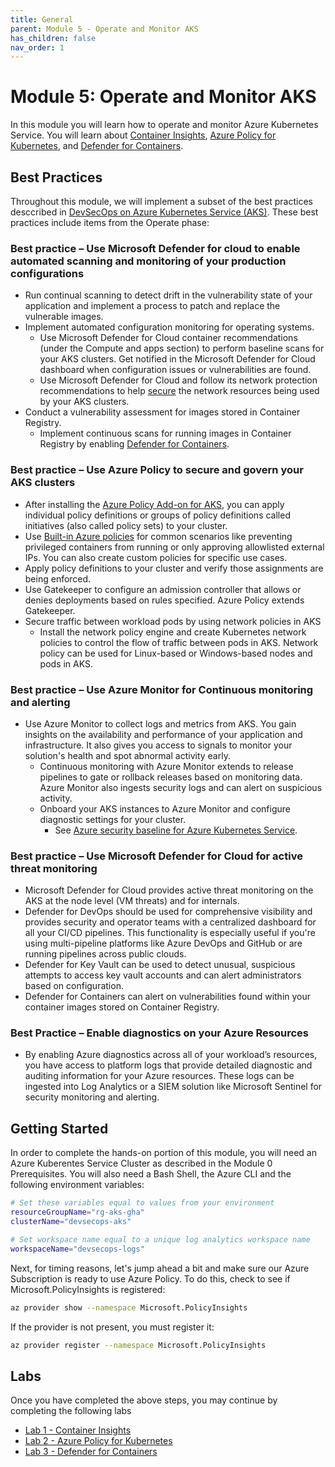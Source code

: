 ```yaml
---
title: General
parent: Module 5 - Operate and Monitor AKS
has_children: false
nav_order: 1
---
```


# Module 5: Operate and Monitor AKS
In this module you will learn how to operate and monitor Azure Kubernetes Service.  You will learn about [Container Insights](https://learn.microsoft.com/en-us/azure/azure-monitor/containers/container-insights-overview), [Azure Policy for Kubernetes](https://learn.microsoft.com/en-us/azure/governance/policy/concepts/policy-for-kubernetes), and [Defender for Containers](https://learn.microsoft.com/en-us/azure/defender-for-cloud/defender-for-containers-introduction).

## Best Practices
Throughout this module, we will implement a subset of the best practices desccribed in [DevSecOps on Azure Kubernetes Service (AKS)](https://learn.microsoft.com/en-us/azure/architecture/guide/devsecops/devsecops-on-aks).  These best practices include items from the Operate phase:

### Best practice – Use Microsoft Defender for cloud to enable automated scanning and monitoring of your production configurations
- Run continual scanning to detect drift in the vulnerability state of your application and implement a process to patch and replace the vulnerable images.
- Implement automated configuration monitoring for operating systems.
  - Use Microsoft Defender for Cloud container recommendations (under the Compute and apps section) to perform baseline scans for your AKS clusters. Get notified in the Microsoft Defender for Cloud dashboard when configuration issues or vulnerabilities are found.
  - Use Microsoft Defender for Cloud and follow its network protection recommendations to help [secure](https://learn.microsoft.com/en-us/azure/defender-for-cloud/protect-network-resources) the network resources being used by your AKS clusters.
- Conduct a vulnerability assessment for images stored in Container Registry.
  - Implement continuous scans for running images in Container Registry by enabling [Defender for Containers](https://learn.microsoft.com/en-us/azure/defender-for-cloud/defender-for-containers-vulnerability-assessment-azure).

### Best practice – Use Azure Policy to secure and govern your AKS clusters
- After installing the [Azure Policy Add-on for AKS](https://learn.microsoft.com/en-us/azure/aks/use-azure-policy), you can apply individual policy definitions or groups of policy definitions called initiatives (also called policy sets) to your cluster.
- Use [Built-in Azure policies](https://learn.microsoft.com/en-us/azure/aks/policy-reference) for common scenarios like preventing privileged containers from running or only approving allowlisted external IPs. You can also create custom policies for specific use cases.
- Apply policy definitions to your cluster and verify those assignments are being enforced.
- Use Gatekeeper to configure an admission controller that allows or denies deployments based on rules specified. Azure Policy extends Gatekeeper.
- Secure traffic between workload pods by using network policies in AKS
  - Install the network policy engine and create Kubernetes network policies to control the flow of traffic between pods in AKS. Network policy can be used for Linux-based or Windows-based nodes and pods in AKS.

### Best practice – Use Azure Monitor for Continuous monitoring and alerting
- Use Azure Monitor to collect logs and metrics from AKS. You gain insights on the availability and performance of your application and infrastructure. It also gives you access to signals to monitor your solution's health and spot abnormal activity early.
  - Continuous monitoring with Azure Monitor extends to release pipelines to gate or rollback releases based on monitoring data. Azure Monitor also ingests security logs and can alert on suspicious activity.
  - Onboard your AKS instances to Azure Monitor and configure diagnostic settings for your cluster.
    - See [Azure security baseline for Azure Kubernetes Service](https://learn.microsoft.com/en-us/security/benchmark/azure/baselines/aks-security-baseline).

### Best practice – Use Microsoft Defender for Cloud for active threat monitoring
- Microsoft Defender for Cloud provides active threat monitoring on the AKS at the node level (VM threats) and for internals.
- Defender for DevOps should be used for comprehensive visibility and provides security and operator teams with a centralized dashboard for all your CI/CD pipelines. This functionality is especially useful if you're using multi-pipeline platforms like Azure DevOps and GitHub or are running pipelines across public clouds.
- Defender for Key Vault can be used to detect unusual, suspicious attempts to access key vault accounts and can alert administrators based on configuration.
- Defender for Containers can alert on vulnerabilities found within your container images stored on Container Registry.

### Best Practice – Enable diagnostics on your Azure Resources
- By enabling Azure diagnostics across all of your workload’s resources, you have access to platform logs that provide detailed diagnostic and auditing information for your Azure resources. These logs can be ingested into Log Analytics or a SIEM solution like Microsoft Sentinel for security monitoring and alerting.

## Getting Started
In order to complete the hands-on portion of this module, you will need an Azure Kuberentes Service Cluster as described in the Module 0 Prerequisites.  You will also need a Bash Shell, the Azure CLI and the following environment variables:

```bash
# Set these variables equal to values from your environment
resourceGroupName="rg-aks-gha"
clusterName="devsecops-aks"

# Set workspace name equal to a unique log analytics workspace name
workspaceName="devsecops-logs" 
``` 

Next, for timing reasons, let's jump ahead a bit and make sure our Azure Subscription is ready to use Azure Policy.  To do this, check to see if Microsoft.PolicyInsights is registered:
```bash
az provider show --namespace Microsoft.PolicyInsights
```

If the provider is not present, you must register it:

```bash
az provider register --namespace Microsoft.PolicyInsights
```

## Labs
Once you have completed the above steps, you may continue by completing the following labs
- [Lab 1 - Container Insights](Lab01.md)
- [Lab 2 - Azure Policy for Kubernetes](Lab02.md)
- [Lab 3 - Defender for Containers](Lab03.md)